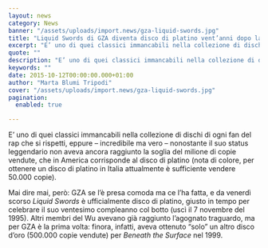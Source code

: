 ```yaml
---
layout: news
category: News
banner: "/assets/uploads/import.news/gza-liquid-swords.jpg"
title: "Liquid Swords di GZA diventa disco di platino vent’anni dopo la sua uscita"
excerpt: "E’ uno di quei classici immancabili nella collezione di dischi di ogni fan del rap che si rispetti, eppure – incredibile ma vero – nonostante il suo status leggendario non aveva ancora raggiunto la soglia del milione di copie vendute, che in America corrisponde al disco di platino (nota di colore, per ottenere un disco [&hellip"
quote: ""
description: "E’ uno di quei classici immancabili nella collezione di dischi di ogni fan del rap che si rispetti, eppure – incredibile ma vero – nonostante il suo status leggendario non aveva ancora raggiunto la soglia del milione di copie vendute, che in America corrisponde al disco di platino (nota di colore, per ottenere un disco [&hellip"
keywords: ""
date: 2015-10-12T00:00:00.000+01:00
author: "Marta Blumi Tripodi"
cover: "/assets/uploads/import.news/gza-liquid-swords.jpg"
pagination:
  enabled: true

---
```


[](https://hotmc.com/wp-content/uploads/2015/10/gza-liquid-swords.jpg)

E’ uno di quei classici immancabili nella collezione di dischi di ogni fan del rap che si rispetti, eppure – incredibile ma vero – nonostante il suo status leggendario non aveva ancora raggiunto la soglia del milione di copie vendute, che in America corrisponde al disco di platino (nota di colore, per ottenere un disco di platino in Italia attualmente è sufficiente vendere 50.000 copie).

Mai dire mai, però: GZA se l’è presa comoda ma ce l’ha fatta, e da venerdì scorso _Liquid Swords_ è ufficialmente disco di platino, giusto in tempo per celebrare il suo ventesimo compleanno col botto (uscì il 7 novembre del 1995). Altri membri del Wu avevano già raggiunto l’agognato traguardo, ma per GZA è la prima volta: finora, infatti, aveva ottenuto “solo” un altro disco d’oro (500.000 copie vendute) per _Beneath the Surface_ nel 1999.